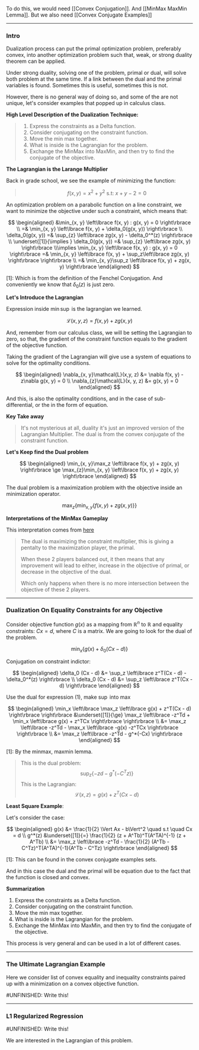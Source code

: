 To do this, we would need 
[[Convex Conjugation]]. 
And [[MinMax MaxMin Lemma]].
But we also need [[Convex Conjugate Examples]]

---
### **Intro**

Dualization process can put the primal optimization problem, preferably convex, into another optimization problem such that, weak, or strong duality theorem can be applied. 

Under strong duality, solving one of the problem, primal or dual, will solve both problem at the same time. If a link between the dual and the primal variables is found. Sometimes this is useful, sometimes this is not. 

However, there is no general way of doing so, and some of the are not unique, let's consider examples that popped up in calculus class. 

**High Level Description of the Dualization Technique:** 

> 1. Express the constraints as a Delta function. 
> 2. Consider conjugating on the constraint function. 
> 3. Move the min max together. 
> 4. What is inside is the Lagrangian for the problem. 
> 5. Exchange the MinMax into MaxMin, and then try to find the conjugate of the objective. 


**The Lagrangian is the Larange Multiplier**

Back in grade school, we see the example of minimizing the function: 

> $$
> f(x, y) = x^2 + y^2 \text{ s.t: } x + y -2 = 0
> $$

An optimization problem on a parabolic function on a line constraint, we want to minimize the objective under such a constraint, which means that: 

$$
\begin{aligned}
    &\min_{x, y} \left\lbrace
        f(x, y) : g(x, y) = 0
    \right\rbrace
    \\
    =& \min_{x, y} \left\lbrace
    f(x, y) + \delta_0(g(x, y))
    \right\rbrace
    \\
    \delta_0(g(x, y)) 
    =& 
    \sup_{z} \left\lbrace
        zg(x, y) - \delta_0^*(z)
    \right\rbrace
    \\ \underset{[1]}{\implies }
    \delta_0(g(x, y)) =& \sup_{z} \left\lbrace
    zg(x, y)
    \right\rbrace
    \\\implies
    \min_{x, y} \left\lbrace
        f(x, y) : g(x, y) = 0
    \right\rbrace
    =& 
    \min_{x, y} \left\lbrace
        f(x, y) + \sup_z\left\lbrace
            zg(x, y)
        \right\rbrace 
    \right\rbrace
    \\
    =& 
    \min_{x, y}\sup_z \left\lbrace
    f(x, y) + zg(x, y)
\right\rbrace
\end{aligned}
$$

\[1\]: Which is from the definition of the Fenchel Conjugation. And conveniently we know that $\delta_0(z)$ is just zero. 

**Let's Introduce the Lagrangian**

Expression inside $\min\sup$ is the lagrangian we learned. 

$$
\mathcal{L}(x, y, z) =
f(x, y) + zg(x, y)
$$

And, remember from our calculus class, we will be setting the Lagrangian to zero, so that, the gradient of the constraint function equals to the gradient of the objective function. 

Taking the gradient of the Lagrangian will give use a system of equations to solve for the optimality conditions. 

$$
\begin{aligned}
    \nabla_{x, y}\mathcal{L}(x,y, z) &= \nabla f(x, y) - z\nabla g(x, y) = 0    
    \\
    \nabla_{z}\mathcal{L}(x, y, z) &= g(x, y) = 0
\end{aligned}
$$

And this, is also the optimality conditions, and in the case of sub-differential, or the in the form of equation.

**Key Take away**
> It's not mysterious at all, duality it's just an improved version of the Lagrangian Multiplier. 
> The dual is from the convex conjugate of the constraint function. 

**Let's Keep find the Dual problem**

$$
\begin{aligned}
    \min_{x, y}\max_z \left\lbrace
        f(x, y) + zg(x, y)
        \right\rbrace
    \ge 
    \max_{z}\min_{x, y}
    \left\lbrace
        f(x, y) + zg(x, y)
    \right\rbrace
\end{aligned}
$$

The dual problem is a maximization problem with the objective inside an minimization operator.

$$
\max_z\left\lbrace
    \min_{x, y}\left\lbrace
    f(x, y) + zg(x, y)
    \right\rbrace
\right\rbrace
$$


**Interpretations of the MinMax Gameplay**

This interpretation comes from [here](https://www.youtube.com/watch?v=uh1Dk68cfWs)

> The dual is maximizing the constraint multiplier, this is giving a pentalty to the maximization player, the primal. 
> 
> When these 2 players balanced out, it then means that any improvement will lead to either, increase in the objective of primal, or decrease in the objective of the dual.
>  
> Which only happens when there is no more intersection between the objective of these 2 players. 


---
### **Dualization On Equality Constraints for any Objective**

Consider objective function $g(x)$ as a mapping from $\mathbb{R}^n$ to $\mathbb{R}$ and equality constraints: $Cx = d$, where $C$ is a matrix. We are going to look for the dual of the problem. 


$$
\min_x \left\lbrace
    g(x) + \delta_0(Cx - d)
\right\rbrace \tag{1}
$$

Conjugation on constraint indictor:

$$
\begin{aligned}
    \delta_0 (Cx - d) &= \sup_z \left\lbrace
        z^T(Cx - d) - \delta_0^*(z)
    \right\rbrace
    \\
    \delta_0 (Cx - d) &= \sup_z \left\lbrace
        z^T(Cx - d)
    \right\rbrace    
\end{aligned}
$$

Use the dual for expression (1), make $\sup$ into $\max$

$$
\begin{aligned}
    \min_x \left\lbrace
        \max_z \left\lbrace
        g(x) + z^T(Cx - d)
        \right\rbrace
    \right\rbrace 
    &\underset{[1]}{\ge} \max_z \left\lbrace
        -z^Td + \min_x \left\lbrace
            g(x) + z^TCx
        \right\rbrace
    \right\rbrace      
    \\
    &= \max_z \left\lbrace
        -z^Td - \max_x \left\lbrace
            -g(x) -z^TCx
        \right\rbrace
    \right\rbrace  
    \\
    &= 
    \max_z \left\lbrace
        -z^Td - g^*(-Cx)
    \right\rbrace   
\end{aligned}
$$

\[1\]: By the minmax, maxmin lemma. 

> This is the dual problem: 
> $$
> \sup_z \left\lbrace
> -zd - g^*(-C^Tz)
> \right\rbrace \tag{3}
> $$
> This is the Lagrangian: 
> $$
> \mathcal{L}(x, z) = g(x) + z^T(Cx - d)
> $$



**Least Square Example**: 

Let's consider the case: 

$$
\begin{aligned}
    g(x) &= \frac{1}{2} \Vert Ax - b\Vert^2 \quad s.t \quad Cx = d
    \\
    g^*(z) &\underset{[1]}{=} \frac{1}{2} (z + A^Tb)^T(A^TA)^{-1} (z + A^Tb)
    \\
    &= 
    \max_z \left\lbrace
        -z^Td - \frac{1}{2} (A^Tb - C^Tz)^T(A^TA)^{-1}(A^Tb - C^Tz)
    \right\rbrace
\end{aligned}
$$

\[1\]: This can be found in the convex conjugate examples sets. 

And in this case the dual and the primal will be equation due to the fact that the function is closed and convex. 


**Summarization**

1. Express the constraints as a Delta function. 
2. Consider conjugating on the constraint function. 
3. Move the min max together. 
4. What is inside is the Lagrangian for the problem. 
5. Exchange the MinMax into MaxMin, and then try to find the conjugate of the objective. 

This process is very general and can be used in a lot of different cases. 


---
### **The Ultimate Lagrangian Example**

Here we consider list of convex equality and inequality constraints paired up with a minimization on a convex objective function. 

#UNFINISHED: Write this! 

---
### **L1 Regularized Regression**

#UNFINISHED: Write this! 

We are interested in the Lagrangian of this problem. 

